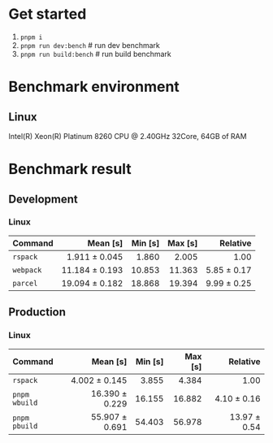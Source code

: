 # Get started
1. `pnpm i`
2. `pnpm run dev:bench` # run dev benchmark
3. `pnpm run build:bench` # run build benchmark











<!---benchStart-->
# Benchmark environment

## Linux
Intel(R) Xeon(R) Platinum 8260 CPU @ 2.40GHz 32Core, 64GB of RAM

# Benchmark result

## Development 

### Linux 
| Command | Mean [s] | Min [s] | Max [s] | Relative |
|:---|---:|---:|---:|---:|
| `rspack` | 1.911 ± 0.045 | 1.860 | 2.005 | 1.00 |
| `webpack` | 11.184 ± 0.193 | 10.853 | 11.363 | 5.85 ± 0.17 |
| `parcel` | 19.094 ± 0.182 | 18.868 | 19.394 | 9.99 ± 0.25 |


## Production

### Linux 
| Command | Mean [s] | Min [s] | Max [s] | Relative |
|:---|---:|---:|---:|---:|
| `rspack` | 4.002 ± 0.145 | 3.855 | 4.384 | 1.00 |
| `pnpm wbuild` | 16.390 ± 0.229 | 16.155 | 16.882 | 4.10 ± 0.16 |
| `pnpm pbuild` | 55.907 ± 0.691 | 54.403 | 56.978 | 13.97 ± 0.54 |


<!---benchEnd-->
	
	
	
	
	
	
	
	
	
	
	